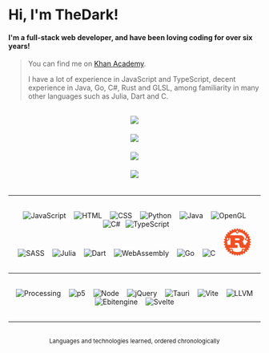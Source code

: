 # Hi, I'm TheDark!
#### I'm a full-stack web developer, and have been loving coding for over six years!

> You can find me on <a href="https://www.khanacademy.org/profile/OnlyTheDark/projects">Khan Academy</a>.
>
> I have a lot of experience in JavaScript and TypeScript, decent experience in Java, Go, C#, Rust and GLSL, among familiarity in many other languages such as Julia, Dart and C. 

<br>

<div align="center">
    <div>
        <a href="https://github.com/anuraghazra/github-readme-stats#github-stats-card">
            <img src="https://github-readme-stats.vercel.app/api?username=99thedark&theme=tokyonight&show_icons=true">
        </a>
        <br><br>
        <a href="https://git.io/streak-stats">
            <img src="https://streak-stats.demolab.com?user=99thedark&theme=tokyonight">
        </a>
        <br><br>
        <a href="https://github.com/anuraghazra/github-readme-stats#top-languages-card">
            <img src="https://github-readme-stats.vercel.app/api/top-langs/?username=99thedark&theme=tokyonight&layout=compact&langs_count=20&exclude_repo=Hello-World&hide=markdown">
        </a>
        <br><br>
        <a href="https://github.com/Ashutosh00710/github-readme-activity-graph">
            <img src="https://github-readme-activity-graph.vercel.app/graph?username=99thedark&theme=tokyo-night">
        </a>
    </div>
</div>

<br>

<hr>

<br>

<div align="center">
    <img alt="JavaScript" src="https://cdn.jsdelivr.net/gh/devicons/devicon/icons/javascript/javascript-original.svg" height="55px" hspace="6px" />
    <img alt="HTML" src="https://cdn.jsdelivr.net/gh/devicons/devicon/icons/html5/html5-original.svg" height="55px" hspace="6px" />
    <img alt="CSS" src="https://cdn.cdnlogo.com/logos/c/18/css.svg" height="55px" hspace="6px" />
    <img alt="Python" src="https://cdn.jsdelivr.net/gh/devicons/devicon/icons/python/python-original.svg" height="55px" hspace="6px" />
    <img alt="Java" src="https://cdn.jsdelivr.net/gh/devicons/devicon/icons/java/java-original.svg" height="55px" hspace="6px" />
    <img alt="OpenGL" src="https://cdn.jsdelivr.net/gh/devicons/devicon@latest/icons/opengl/opengl-plain.svg" height="55px" hspace="6px" />
    <img alt="C#" src="https://cdn.jsdelivr.net/gh/devicons/devicon/icons/csharp/csharp-original.svg" height="55px" hspace="6px" />
    <img alt="TypeScript" src="https://cdn.jsdelivr.net/gh/devicons/devicon/icons/typescript/typescript-original.svg" height="55px" />
    <br />
    <img alt="SASS" src="https://cdn.jsdelivr.net/gh/devicons/devicon/icons/sass/sass-original.svg" height="55px" hspace="6px" />
    <img alt="Julia" src="https://cdn.jsdelivr.net/gh/devicons/devicon/icons/julia/julia-original.svg" height="55px" hspace="6px" />
    <img alt="Dart" src="https://cdn.jsdelivr.net/gh/devicons/devicon/icons/dart/dart-original.svg" height="55px" hspace="6px" />
    <img alt="WebAssembly" src="https://upload.wikimedia.org/wikipedia/commons/thumb/1/1f/WebAssembly_Logo.svg/2048px-WebAssembly_Logo.svg.png" height="55px" hspace="6px" />
    <img alt="Go" src="https://cdn.jsdelivr.net/gh/devicons/devicon/icons/go/go-original.svg" height="55px" hspace="6px" />
    <img alt="C" src="https://cdn.jsdelivr.net/gh/devicons/devicon/icons/c/c-original.svg" height="55px" hspace="6px" />
    <img alt="Rust" src="https://raw.githubusercontent.com/99TheDark/99TheDark/ada7fe76b527d83164dd85c0e6d3915341f05b90/rust.svg" height="55px" hspace="6px" />
    <!-- <img alt="SQL" src="https://static-00.iconduck.com/assets.00/sql-database-generic-icon-380x512-ez505zus.png" height="55px" hspace="6px" /> -->
    <!-- <img alt="Bash" src="https://cdn.jsdelivr.net/gh/devicons/devicon/icons/bash/bash-original.svg" height="55px" hspace="6px" /> -->
</div>

<br>

<hr>

<br>

<div align="center">
    <img alt="Processing" src="https://cdn.jsdelivr.net/gh/devicons/devicon/icons/processing/processing-original.svg" height="55px" hspace="6px">
    <img alt="p5" src="https://upload.wikimedia.org/wikipedia/commons/thumb/c/c6/P5.js_icon.svg/2048px-P5.js_icon.svg.png" height="55px" hspace="6px">
    <img alt="Node" src="https://cdn-icons-png.flaticon.com/512/5968/5968322.png" height="50px" hspace="6px">
    <img alt="jQuery" src="https://cdn.jsdelivr.net/gh/devicons/devicon/icons/jquery/jquery-original.svg" height="55px" hspace="6px">
    <img alt="Tauri" src="https://cdn.worldvectorlogo.com/logos/tauri-1.svg" height="55px" hspace="6px">
    <img alt="Vite" src="https://vitejs.dev/logo-with-shadow.png" height="60px" hspace="6px">
    <img alt="LLVM" src="https://llvm.org/img/DragonMedium.png" height="55px" hspace="6px">
    <img alt="Ebitengine" src="https://ebitengine.org/images/logo.png" height="55px" hspace="6px">
    <img alt="Svelte" src="https://upload.wikimedia.org/wikipedia/commons/thumb/1/1b/Svelte_Logo.svg/1702px-Svelte_Logo.svg.png" height="55px" hspace="6px">
</div>

<br>

<hr>

<br>

<div align="middle"><sup>Languages and technologies learned, ordered chronologically</sup></div>

<br>

